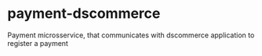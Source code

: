 # payment-dscommerce
Payment microsservice, that communicates with dscommerce application to register a payment
